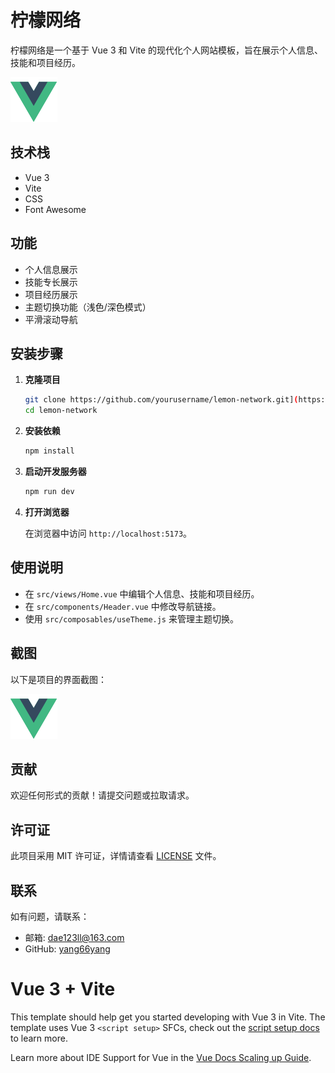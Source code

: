 # 柠檬网络

柠檬网络是一个基于 Vue 3 和 Vite 的现代化个人网站模板，旨在展示个人信息、技能和项目经历。

![项目截图](./src/assets/vue.svg) <!-- 请确保路径正确 -->

## 技术栈

- Vue 3
- Vite
- CSS
- Font Awesome

## 功能

- 个人信息展示
- 技能专长展示
- 项目经历展示
- 主题切换功能（浅色/深色模式）
- 平滑滚动导航

## 安装步骤

1. **克隆项目**

   ```bash
   git clone https://github.com/yourusername/lemon-network.git](https://github.com/yang66yang/lemon-network.git
   cd lemon-network
   ```

2. **安装依赖**

   ```bash
   npm install
   ```

3. **启动开发服务器**

   ```bash
   npm run dev
   ```

4. **打开浏览器**

   在浏览器中访问 `http://localhost:5173`。

## 使用说明

- 在 `src/views/Home.vue` 中编辑个人信息、技能和项目经历。
- 在 `src/components/Header.vue` 中修改导航链接。
- 使用 `src/composables/useTheme.js` 来管理主题切换。

## 截图

以下是项目的界面截图：

![项目界面](./src/assets/vue.svg) <!-- 请确保路径正确 -->

## 贡献

欢迎任何形式的贡献！请提交问题或拉取请求。

## 许可证

此项目采用 MIT 许可证，详情请查看 [LICENSE](LICENSE) 文件。

## 联系

如有问题，请联系：

- 邮箱: dae123ll@163.com
- GitHub: [yang66yang](https://github.com/yang66yang)

# Vue 3 + Vite

This template should help get you started developing with Vue 3 in Vite. The template uses Vue 3 `<script setup>` SFCs, check out the [script setup docs](https://v3.vuejs.org/api/sfc-script-setup.html#sfc-script-setup) to learn more.

Learn more about IDE Support for Vue in the [Vue Docs Scaling up Guide](https://vuejs.org/guide/scaling-up/tooling.html#ide-support).
